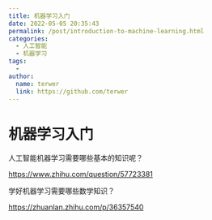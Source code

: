 ```yaml
---
title: 机器学习入门
date: 2022-05-05 20:35:43
permalink: /post/introduction-to-machine-learning.html
categories:
  - 人工智能
  - 机器学习
tags:
  - 
author: 
  name: terwer
  link: https://github.com/terwer
---
```

# 机器学习入门

人工智能机器学习需要哪些基本的知识呢？

https://www.zhihu.com/question/57723381

学好机器学习需要哪些数学知识？

https://zhuanlan.zhihu.com/p/36357540